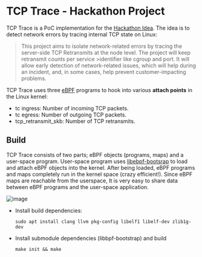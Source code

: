 # TCP Trace - Hackathon Project

TCP Trace is a PoC implementation for the [Hackathon Idea](https://hackbox.microsoft.com/project/772). The idea is to detect network errors by tracing internal TCP state on Linux:

>This project aims to isolate network-related errors by tracing the server-side TCP Retransmits at the node level. The project will keep retransmit counts per service >identifier like cgroup and port. It will allow early detection of network-related issues, which will help during an incident, and, in some cases, help prevent customer-impacting problems.

TCP Trace uses three [eBPF](https://ebpf.io/what-is-ebpf/) programs to hook into various **attach points** in the Linux kernel:

- tc ingress: Number of incoming TCP packets.
- tc egress: Number of outgoing TCP packets.
- tcp_retransmit_skb: Number of TCP retransmits.

## Build

TCP Trace consists of two parts; eBPF objects (programs, maps) and a user-space program. User-space program uses [libebpf-bootsrap](https://github.com/libbpf/libbpf-bootstrap) to load and attach eBPF objects into the kernel. After being loaded, eBPF programs and maps completely run in the kernel space (crazy efficient!). Since eBPF maps are reachable from the userspace, It is very easy to share data between eBPF programs and the user-space application.

![image](https://user-images.githubusercontent.com/10650777/188182966-2f855f51-b506-4555-a220-9359c99d282d.png)


* Install build dependencies:

  ```
  sudo apt install clang llvm pkg-config libelf1 libelf-dev zlib1g-dev
  ```
* Install submodule dependencies (libbpf-bootstrap) and build

  ```
  make init && make
  ```



